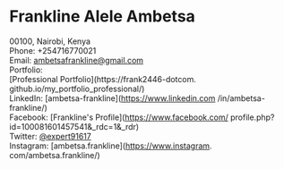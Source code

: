 # Frankline Alele Ambetsa

00100, Nairobi, Kenya  
Phone: +254716770021  
Email: [ambetsafrankline@gmail.com](mailto:ambetsafrankline@gmail.com)  
Portfolio:  
[Professional Portfolio](https://frank2446-dotcom.
github.io/my_portfolio_professional/)  
LinkedIn: [ambetsa-frankline](https://www.linkedin.com
/in/ambetsa-frankline/)  
Facebook: [Frankline's Profile](https://www.facebook.com/
profile.php?id=100081601457541&_rdc=1&_rdr)  
Twitter: [@expert91617](https://x.com/expert91617)  
Instagram: [ambetsa.frankline](https://www.instagram.
com/ambetsa.frankline/)
